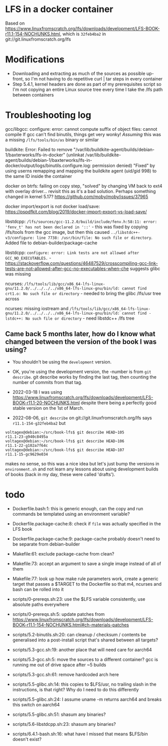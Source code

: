 # LFS in a docker container

Based on https://www.linuxfromscratch.org/lfs/downloads/development/LFS-BOOK-r11.1-154-NOCHUNKS.html, which is `32feb4ba2` in git://git.linuxfromscratch.org/lfs

# Modifications
* Downloading and extracting as much of the sources as possible up-front, so I'm not having to do repetitive curl | tar steps in every container
* Step 5.4.1, kernel headers are done as part of my prerequisites script so I'm not copying an entire Linux source tree every time I take the /lfs path between containers


# Troubleshooting log
gcc/libgcc: configure: error: cannot compute suffix of object files: cannot compile
If gcc can't find binutils, things get very wonky!
*Assuming* this was a missing `/lfs/tools/bin/as` binary or similar

buildkite:  Error: Failed to remove "/var/lib/buildkite-agent/builds/debian-1/baxterworks/lfs-in-docker" (unlinkat /var/lib/buildkite-agent/builds/debian-1/baxterworks/lfs-in-docker/output/logs/binutils.configure.log: permission denied)
"Fixed" by using userns remapping and mapping the buildkite agent (uid/gid 998) to the same ID inside the container

docker on btrfs: failing on copy step, "solved" by changing VM back to ext4 with overlay driver... revisit this as it's a bad solution. Perhaps something changed in kernel 5.17? https://github.com/moby/moby/issues/37965

docker import/export is not docker load/save: https://pspdfkit.com/blog/2019/docker-import-export-vs-load-save/

libstdcpp: `/lfs/sources/gcc-11.2.0/build/include/fenv.h:58:11: error: 'fenv_t' has not been declared in '::'` - this was fixed by copying /lfs/tools from the gcc image, but then this caused `../libstdc++-v3/configure: line 7738: /usr/bin/file: No such file or directory`. Added file to debian-builder/package-cache

libstdcpp: `configure: error: Link tests are not allowed after GCC_NO_EXECUTABLES.` - https://stackoverflow.com/questions/46487529/crosscompiling-gcc-link-tests-are-not-allowed-after-gcc-no-executables-when-che suggests glibc was missing

ncurses: `/lfs/tools/lib/gcc/x86_64-lfs-linux-gnu/11.2.0/../../../../x86_64-lfs-linux-gnu/bin/ld: cannot find crt1.o: No such file or directory` - needed to bring the glibc /lfs/usr tree across

ncurses: missing iostream and `/lfs/tools/lib/gcc/x86_64-lfs-linux-gnu/11.2.0/../../../../x86_64-lfs-linux-gnu/bin/ld: cannot find -lstdc++: No such file or directory` - need libstdc++ /lfs tree

## Came back 5 months later, how do I know what changed between the version of the book I was using?

* You shouldn't be using the `development` version.

* OK, you're using the development version, the -number is from `git describe`. git describe works by finding the last tag, then counting the number of commits from that tag.

* 2022-03-18 I was using https://www.linuxfromscratch.org/lfs/downloads/development/LFS-BOOK-r11.1-20-NOCHUNKS.html despite there being a perfectly good stable version on the 1st of March.

* 2022-08-06, `git describe` on git://git.linuxfromscratch.org/lfs says `r11.1-154-g32feb4ba2` but 

```
voltagex@debian:~/src/book-lfs$ git describe HEAD~105
r11.1-23-g940c8495a
voltagex@debian:~/src/book-lfs$ git describe HEAD~106
r11.1-22-g102a7f64c
voltagex@debian:~/src/book-lfs$ git describe HEAD~107
r11.1-15-gc9629e034
```

makes no sense, so this was a nice idea but let's just bump the versions in `environment.sh` and not learn any lessons about using development builds of books (back in my day, these were called 'drafts').


# todo
* Dockerfile.bash:1: this is generic enough, can the copy and run commands be templated using an environment variable?

* Dockerfile.package-cache:8: check if `file` was actually specified in the LFS book

* Dockerfile.package-cache:9: package-cache probably doesn't need to be separate from debian-builder

* Makefile:61: exclude package-cache from clean?

* Makefile:73: accept an argument to save a single image instead of all of them

* Makefile:77: look up how make rule parameters work, create a generic target that passes a $TARGET to the Dockerfile so that m4, ncurses and bash can be rolled into it

* scripts/0-prereqs.sh:23: use the $LFS variable consistently, use absolute paths everywhere

* scripts/0-prereqs.sh:5: update patches from https://www.linuxfromscratch.org/lfs/downloads/development/LFS-BOOK-r11.1-154-NOCHUNKS.html#ch-materials-patches

* scripts/5.2-binutils.sh:20: can cleanup / checksum / contents be generalised into a post-install script that's shared between all targets?

* scripts/5.3-gcc.sh:19: another place that will need care for aarch64

* scripts/5.3-gcc.sh:5: move the sources to a different container? gcc is running me out of drive space after ~5 builds

* scripts/5.3-gcc.sh:61: remove hardcoded arch here

* scripts/5.5-glibc.sh:14: this copies to $LFS/usr, no trailing slash in the instructions, is that right? Why do I need to do this differently

* scripts/5.5-glibc.sh:24: I assume uname -m returns aarch64 and breaks this switch on aarch64

* scripts/5.5-glibc.sh:51: shasum any binaries?

* scripts/5.6-libstdcpp.sh:23: shasum any binaries?

* scripts/6.4.1-bash.sh:16: what have I missed that means $LFS/bin doesn't exist?

